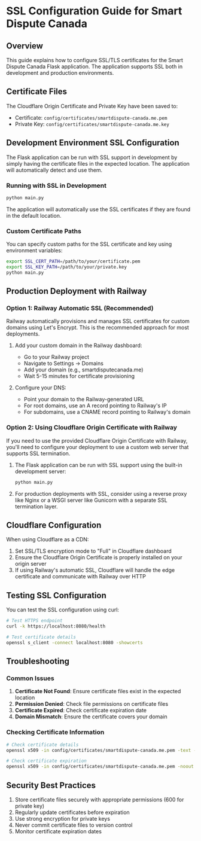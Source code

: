 # SSL Configuration Guide for Smart Dispute Canada

## Overview

This guide explains how to configure SSL/TLS certificates for the Smart Dispute Canada Flask application. The application supports SSL both in development and production environments.

## Certificate Files

The Cloudflare Origin Certificate and Private Key have been saved to:
- Certificate: `config/certificates/smartdispute-canada.me.pem`
- Private Key: `config/certificates/smartdispute-canada.me.key`

## Development Environment SSL Configuration

The Flask application can be run with SSL support in development by simply having the certificate files in the expected location. The application will automatically detect and use them.

### Running with SSL in Development

```bash
python main.py
```

The application will automatically use the SSL certificates if they are found in the default location.

### Custom Certificate Paths

You can specify custom paths for the SSL certificate and key using environment variables:

```bash
export SSL_CERT_PATH=/path/to/your/certificate.pem
export SSL_KEY_PATH=/path/to/your/private.key
python main.py
```

## Production Deployment with Railway

### Option 1: Railway Automatic SSL (Recommended)

Railway automatically provisions and manages SSL certificates for custom domains using Let's Encrypt. This is the recommended approach for most deployments.

1. Add your custom domain in the Railway dashboard:
   - Go to your Railway project
   - Navigate to Settings → Domains
   - Add your domain (e.g., smartdisputecanada.me)
   - Wait 5-15 minutes for certificate provisioning

2. Configure your DNS:
   - Point your domain to the Railway-generated URL
   - For root domains, use an A record pointing to Railway's IP
   - For subdomains, use a CNAME record pointing to Railway's domain

### Option 2: Using Cloudflare Origin Certificate with Railway

If you need to use the provided Cloudflare Origin Certificate with Railway, you'll need to configure your deployment to use a custom web server that supports SSL termination.

1. The Flask application can be run with SSL support using the built-in development server:
   ```bash
   python main.py
   ```

2. For production deployments with SSL, consider using a reverse proxy like Nginx or a WSGI server like Gunicorn with a separate SSL termination layer.

## Cloudflare Configuration

When using Cloudflare as a CDN:

1. Set SSL/TLS encryption mode to "Full" in Cloudflare dashboard
2. Ensure the Cloudflare Origin Certificate is properly installed on your origin server
3. If using Railway's automatic SSL, Cloudflare will handle the edge certificate and communicate with Railway over HTTP

## Testing SSL Configuration

You can test the SSL configuration using curl:

```bash
# Test HTTPS endpoint
curl -k https://localhost:8080/health

# Test certificate details
openssl s_client -connect localhost:8080 -showcerts
```

## Troubleshooting

### Common Issues

1. **Certificate Not Found**: Ensure certificate files exist in the expected location
2. **Permission Denied**: Check file permissions on certificate files
3. **Certificate Expired**: Check certificate expiration date
4. **Domain Mismatch**: Ensure the certificate covers your domain

### Checking Certificate Information

```bash
# Check certificate details
openssl x509 -in config/certificates/smartdispute-canada.me.pem -text -noout

# Check certificate expiration
openssl x509 -in config/certificates/smartdispute-canada.me.pem -noout -enddate
```

## Security Best Practices

1. Store certificate files securely with appropriate permissions (600 for private key)
2. Regularly update certificates before expiration
3. Use strong encryption for private keys
4. Never commit certificate files to version control
5. Monitor certificate expiration dates